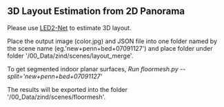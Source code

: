 ## 3D Layout Estimation from 2D Panorama  

Please use [LED2-Net](https://github.com/fuenwang/LED2-Net) to estimate 3D layout.

Place the output image (color.jpg) and JSON file into one folder named by the scene name (eg.'new+penn+bed+07091127') and place folder under folder '/00_Data/zind/scenes/layout_merge'.

To get segmented indoor planar surfaces, *Run floormesh.py --split='new+penn+bed+07091127'*

The results will be exported into the folder '/00_Data/zind/scenes/floormesh'.

